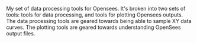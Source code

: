 My set of data processing tools for Opensees.
It's broken into two sets of tools: tools for data processing, and tools for plotting Opensees outputs.
The data processing tools are geared towards being able to sample XY data curves.
The plotting tools are geared towards understanding OpenSees output files.
